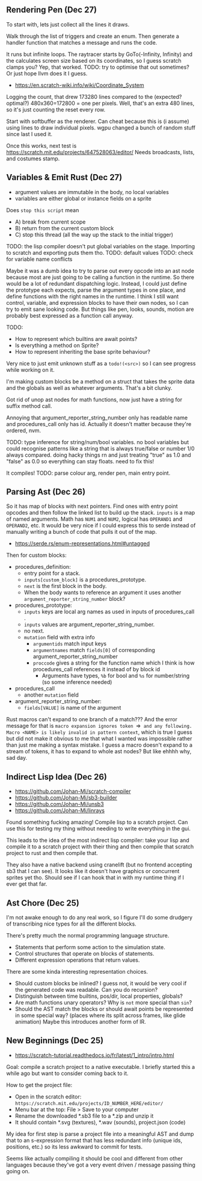 
## Rendering Pen (Dec 27)

To start with, lets just collect all the lines it draws. 

Walk through the list of triggers and create an enum. 
Then generate a handler function that matches a message and runs the code. 

It runs but infinite loops. 
The raytracer starts by GoTo(-Infinity, Infinity) and the calculates screen size based on its coordinates,
so I guess scratch clamps you? Yep, that worked. TODO: try to optimise that out sometimes? Or just hope llvm does it I guess. 
- https://en.scratch-wiki.info/wiki/Coordinate_System

Logging the count, that drew 173280 lines compared to the (expected? optimal?) 480x360=172800 = one per pixels. 
Well, that's an extra 480 lines, so it's just counting the reset every row. 

Start with softbuffer as the renderer. Can cheat because this is (i assume) using lines to draw individual pixels. 
wgpu changed a bunch of random stuff since last I used it. 


Once this works, next test is https://scratch.mit.edu/projects/647528063/editor/
Needs broadcasts, lists, and costumes stamp. 

## Variables & Emit Rust (Dec 27)

- argument values are immutable in the body, no local variables
- variables are either global or instance fields on a sprite 

Does `stop this script` mean 
- A) break from current scope 
- B) return from the current custom block 
- C) stop this thread (all the way up the stack to the initial trigger)

TODO: the lisp compiler doesn't put global variables on the stage. Importing to scratch and exporting puts them tho. 
TODO: default values
TODO: check for variable name conflicts 

Maybe it was a dumb idea to try to parse out every opcode into an ast node because most are just going to be calling 
a function in the runtime. So there would be a lot of redundant dispatching logic. Instead, I could just define 
the prototype each expects, parse the argument types in one place, and define functions with the right names in the runtime. 
I think I still want control, variable, and expression blocks to have their own nodes, so I can try to emit sane looking code. 
But things like pen, looks, sounds, motion are probably best expressed as a function call anyway. 

TODO: 
  - How to represent which builtins are await points?
  - Is everything a method on Sprite? 
  - How to represent inheriting the base sprite behaviour? 

Very nice to just emit unknown stuff as a `todo!(<src>)` so I can see progress while working on it. 

I'm making custom blocks be a method on a struct that takes the sprite data and the globals as well as whatever arguments. 
That's a bit clunky. 

Got rid of unop ast nodes for math functions, now just have a string for suffix method call. 

Annoying that argument_reporter_string_number only has readable name and procedures_call only has id. 
Actually it doesn't matter because they're ordered, nvm.

TODO: type inference for string/num/bool variables. no bool variables but could recognise patterns like a string that is always true/false or number 1/0 always compared. 
      doing hacky things rn and just treating "true" as 1.0 and "false" as 0.0 so everything can stay floats. 
      need to fix this! 

It compiles! 
TODO: parse colour arg, render pen, main entry point. 

## Parsing Ast (Dec 26)

So it has map of blocks with next pointers. Find ones with entry point opcodes and then follow the linked list to build up the stack.
`inputs` is a map of named arguments. Math has `NUM1` and `NUM2`, logical has `OPERAND1` and `OPERAND2`, etc.
It would be very nice if I could express this to serde instead of manually writing a bunch of code that pulls it out of the map. 
- https://serde.rs/enum-representations.html#untagged

Then for custom blocks:
- procedures_definition: 
  - entry point for a stack.
  - `inputs[custom_block]` is a procedures_prototype.
  - `next` is the first block in the body.
  - When the body wants to reference an argument it uses another `argument_reporter_string_number` block?
- procedures_prototype: 
  - `inputs` keys are local arg names as used in inputs of procedures_call .
  - `inputs` values are argument_reporter_string_number.
  - no next.
  - `mutation` field with extra info
    - `argumentids` match input keys
    - `argumentnames` match `fields[0]` of corresponding argument_reporter_string_number
    - `proccode` gives a string for the function name which I think is how procedures_call references it instead of by block id 
      - Arguments have types, `%b` for bool and `%s` for number/string (so some inference needed)
- procedures_call
  - another `mutation` field 
- argument_reporter_string_number: 
  - `fields[VALUE]` is name of the argument

Rust macros can't expand to one branch of a match??? And the error message for that is 
`macro expansion ignores token `=>` and any following. Macro <NAME> is likely invalid in pattern context`,
which is true I guess but did not make it obvious to me that what I wanted was impossible rather than just me making a syntax mistake. 
I guess a macro doesn't expand to a stream of tokens, it has to expand to whole ast nodes? 
But like ehhhh why, sad day. 

## Indirect Lisp Idea (Dec 26)

- https://github.com/Johan-Mi/scratch-compiler
- https://github.com/Johan-Mi/sb3-builder
- https://github.com/Johan-Mi/unsb3
- https://github.com/Johan-Mi/linrays

Found something fucking amazing! Compile lisp to a scratch project. 
Can use this for testing my thing without needing to write everything in the gui. 

This leads to the idea of the most indirect lisp compiler: take your lisp and compile it to a scratch project 
with their thing and then compile that scratch project to rust and then compile that. 

They also have a native backend using cranelift (but no frontend accepting sb3 that I can see).
It looks like it doesn't have graphics or concurrent sprites yet tho.
Should see if I can hook that in with my runtime thing if I ever get that far. 

## Ast Chore (Dec 25)

I'm not awake enough to do any real work, so I figure I'll do some drudgery of
transcribing nice types for all the different blocks.

There's pretty much the normal programming language structure.
- Statements that perform some action to the simulation state. 
- Control structures that operate on blocks of statements.
- Different expression operations that return values. 

There are some kinda interesting representation choices. 
- Should custom blocks be inlined? I guess not, it would be very cool if the generated code was readable. 
  Can you do recursion? 
- Distinguish between time builtins, pos/dir, local properties, globals?
- Are math functions unary operators? Why is `not` more special than `sin`?
- Should the AST match the blocks or should await points be represented in some special way? 
  (places where its split across frames, like glide animation)
  Maybe this introduces another form of IR.   

## New Beginnings (Dec 25)

- https://scratch-tutorial.readthedocs.io/fr/latest/1_intro/intro.html

Goal: compile a scratch project to a native executable. 
I briefly started this a while ago but want to consider coming back to it. 

How to get the project file:
- Open in the scratch editor: `https://scratch.mit.edu/projects/ID_NUMBER_HERE/editor/`
- Menu bar at the top: File > Save to your computer
- Rename the downloaded *.sb3 file to a *.zip and unzip it
- It should contain *.svg (textures), *.wav (sounds), project.json (code)

My idea for first step is parse a project file into a meaningful AST and dump that to an s-expression 
format that has less redundant info (unique ids, positions, etc.) so its less awkward to commit for tests. 

Seems like actually compiling it should be cool and different from other languages 
because they've got a very event driven / message passing thing going on. 
